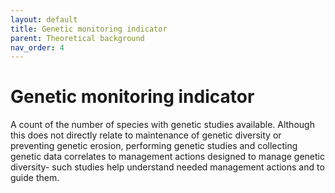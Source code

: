 ```yaml
---
layout: default
title: Genetic monitoring indicator
parent: Theoretical background
nav_order: 4
---
```


# Genetic monitoring indicator

A count of the number of species with genetic studies available.  Although this does not directly relate to maintenance of genetic diversity or preventing genetic erosion, performing genetic studies and collecting genetic data correlates to management actions designed to manage genetic diversity- such studies help understand needed management actions and to guide them. 